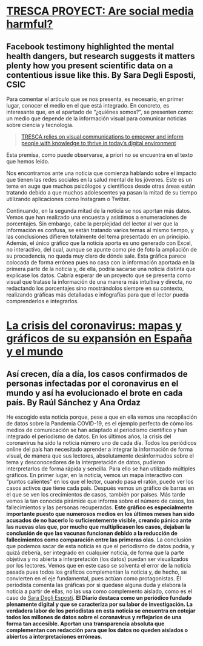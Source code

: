 
# [TRESCA PROYECT: Are social media harmful?](https://trescaproject.eu/2021/10/07/are-social-media-harmful-yes-say-most-europeans-but-its-complicated/)
## Facebook testimony highlighted the mental health dangers, but research suggests it matters plenty how you present scientific data on a contentious issue like this. By Sara Degli Esposti, CSIC
Para comentar el artículo que se nos presenta, es necesario, en primer lugar, conocer el medio en el que está integrado. En concreto, es interesante que, en el apartado de “¿quiénes somos?”, se presenten como: un medio que depende de la información visual para comunicar noticias sobre ciencia y tecnología. 
> [TRESCA relies on visual communications to empower and inform people with knowledge to thrive in today’s digital environment](https://trescaproject.eu/)

Esta premisa, como puede observarse, a priori no se encuentra en el texto que hemos leído.

Nos encontramos ante una noticia que comienza hablando sobre el impacto que tienen las redes sociales en la salud mental de los jóvenes. Este es un tema en auge que muchos psicólogos y científicos desde otras áreas están tratando debido a que muchos adolescentes ya pasan la mitad de su tiempo utilizando aplicaciones como Instagram o Twitter. 

Continuando, en la segunda mitad de la noticia se nos aportan más datos. Vemos que han realizado una encuesta y asistimos a enumeraciones de porcentajes. Sin embargo, cabe la perplejidad del lector al ver que la información es confusa, se están tratando varios temas al mismo tiempo, y las conclusiones difieren totalmente del tema presentado en un principio. Además, el único gráfico que la noticia aporta es uno generado con Excel, no interactivo, del cual, aunque se apunte como pie de foto la ampliación de su procedencia, no queda muy claro de dónde sale. Esta gráfica parece colocada de forma errónea pues no casa con la información aportada en la primera parte de la noticia y, de ella, podría sacarse una noticia distinta que explicase los datos.
Cabría esperar de un proyecto que se presenta como visual que tratase la información de una manera más intuitiva y directa, no redactando los porcentajes sino mostrándolos siempre en su contexto, realizando gráficas más detalladas e infografías para que el lector pueda comprenderlos e integrarlos. 
# [La crisis del coronavirus: mapas y gráficos de su expansión en España y el mundo](https://www.eldiario.es/sociedad/crisis-coronavirus-graficos-expansion-espana_1_1033878.html) 
## Así crecen, día a día, los casos confirmados de personas infectadas por el coronavirus en el mundo y así ha evolucionado el brote en cada país. By Raúl Sánchez y Ana Ordaz
He escogido esta noticia porque, pese a que en ella vemos una recopilación de datos sobre la Pandemia COVID-19, es el ejemplo perfecto de cómo los medios de comunicación se han adaptado al periodismo científico y han integrado el periodismo de datos. En los últimos años, la crisis del coronavirus ha sido la noticia número uno de cada día. Todos los periódicos online del país han necesitado aprender a integrar la información de forma visual, de manera que sus lectores, absolutamente desinformados sobre el tema y desconocedores de la interpretación de datos, pudieran interpretarlos de forma rápida y sencilla.
Para ello se han utilizado múltiples gráficos. En primer lugar, en la noticia, vemos un mapa interactivo con “puntos calientes” en los que el lector, cuando pasa el ratón, puede ver los casos activos que tiene cada país. Después vemos un gráfico de barras en el que se ven los crecimientos de casos, también por países. Más tarde vemos la tan conocida pirámide que informa sobre el número de casos, los fallecimientos y las personas recuperadas. **Este gráfico es especialmente importante puesto que numerosos medios en los últimos meses han sido acusados de no hacerlo lo suficientemente visible, creando pánico ante las nuevas olas que, por mucho que multiplicasen los casos, dejaban la conclusión de que las vacunas funcionan debido a la reducción de fallecimientos como comparación entre las primeras olas**. 
La conclusión que podemos sacar de esta noticia es que el periodismo de datos podría, y quizá debería, ser integrado en cualquier noticia, de forma que la parte objetiva y no abierta a interpretación (los datos) puedan ser visualizados por los lectores. Vemos que en este caso se solventa el error de la noticia pasada pues todos los gráficos complementan la noticia y, de hecho, se convierten en el eje fundamental, pues actúan como protagonistas. El periodista comenta las gráficas por si quedase alguna duda y elabora la noticia a partir de ellas, no las usa como complemento aislado, como es el caso de [Sara Degli Esposti](https://trescaproject.eu/2021/10/07/are-social-media-harmful-yes-say-most-europeans-but-its-complicated/).
**El Diario destaca como un periódico fundado plenamente digital y que se caracteriza por su labor de investigación. La verdadera labor de los periodistas en esta noticia se encuentra en cotejar todos los millones de datos sobre el coronavirus y reflejarlos de una forma tan accesible. Aportan una transparencia absoluta que complementan con redacción para que los datos no queden aislados o abiertos a interpretaciones erróneas**. 
